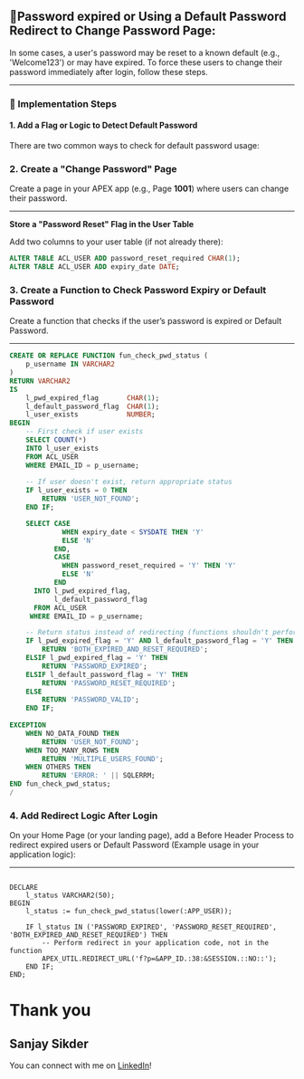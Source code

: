 ## 🔐Password expired or  Using a Default Password Redirect to Change Password Page:

In some cases, a user's password may be reset to a known default (e.g., 'Welcome123') or may have expired. To force these users to change their password immediately after login, follow these steps.

---

### 🔧 Implementation Steps

#### 1. Add a Flag or Logic to Detect Default Password

There are two common ways to check for default password usage:

### 2. Create a "Change Password" Page

Create a page in your APEX app (e.g., Page **1001**) where users can change their password.

---

**Store a "Password Reset" Flag in the User Table**

Add two columns to your user table (if not already there):

```sql
ALTER TABLE ACL_USER ADD password_reset_required CHAR(1);
ALTER TABLE ACL_USER ADD expiry_date DATE;

```
### 3. Create a Function to Check Password Expiry or Default Password

Create a function that checks if the user’s password is expired or Default Password.

---

```sql function
CREATE OR REPLACE FUNCTION fun_check_pwd_status (
    p_username IN VARCHAR2
)
RETURN VARCHAR2
IS
    l_pwd_expired_flag       CHAR(1);
    l_default_password_flag  CHAR(1);
    l_user_exists            NUMBER;
BEGIN
    -- First check if user exists
    SELECT COUNT(*)
    INTO l_user_exists
    FROM ACL_USER
    WHERE EMAIL_ID = p_username;
    
    -- If user doesn't exist, return appropriate status
    IF l_user_exists = 0 THEN
        RETURN 'USER_NOT_FOUND';
    END IF;

    SELECT CASE
             WHEN expiry_date < SYSDATE THEN 'Y'
             ELSE 'N'
           END,
           CASE
             WHEN password_reset_required = 'Y' THEN 'Y'
             ELSE 'N'
           END
      INTO l_pwd_expired_flag,
           l_default_password_flag
      FROM ACL_USER
     WHERE EMAIL_ID = p_username;

    -- Return status instead of redirecting (functions shouldn't perform redirects)
    IF l_pwd_expired_flag = 'Y' AND l_default_password_flag = 'Y' THEN
        RETURN 'BOTH_EXPIRED_AND_RESET_REQUIRED';
    ELSIF l_pwd_expired_flag = 'Y' THEN
        RETURN 'PASSWORD_EXPIRED';
    ELSIF l_default_password_flag = 'Y' THEN
        RETURN 'PASSWORD_RESET_REQUIRED';
    ELSE
        RETURN 'PASSWORD_VALID';
    END IF;
    
EXCEPTION
    WHEN NO_DATA_FOUND THEN
        RETURN 'USER_NOT_FOUND';
    WHEN TOO_MANY_ROWS THEN
        RETURN 'MULTIPLE_USERS_FOUND';
    WHEN OTHERS THEN
        RETURN 'ERROR: ' || SQLERRM;
END fun_check_pwd_status;
/
```

### 4. Add Redirect Logic After Login

On your Home Page (or your landing page), add a Before Header Process to redirect expired users or Default Password (Example usage in your application logic):

--- 

``` Redirect to Change page (Example usage in your application logic):

DECLARE
    l_status VARCHAR2(50);
BEGIN
    l_status := fun_check_pwd_status(lower(:APP_USER));
    
    IF l_status IN ('PASSWORD_EXPIRED', 'PASSWORD_RESET_REQUIRED', 'BOTH_EXPIRED_AND_RESET_REQUIRED') THEN
        -- Perform redirect in your application code, not in the function
        APEX_UTIL.REDIRECT_URL('f?p=&APP_ID.:38:&SESSION.::NO::');
    END IF;
END;
```

 # Thank you
 ## Sanjay Sikder

 You can connect with me on [LinkedIn](https://www.linkedin.com/in/sanjay-sikder/)!
